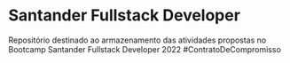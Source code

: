 # Santander Fullstack Developer
Repositório destinado ao armazenamento das atividades propostas no Bootcamp Santander Fullstack Developer 2022
#ContratoDeCompromisso
